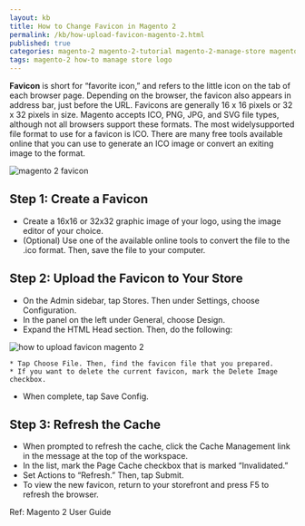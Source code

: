 ```yaml
---
layout: kb
title: How to Change Favicon in Magento 2
permalink: /kb/how-upload-favicon-magento-2.html
published: true
categories: magento-2 magento-2-tutorial magento-2-manage-store magento-2-user-guide
tags: magento-2 how-to manage store logo
---
```



**Favicon** is short for “favorite icon,” and refers to the little icon on the tab of each browser page.
Depending on the browser, the favicon also appears in address bar, just before the URL.
Favicons are generally 16 x 16 pixels or 32 x 32 pixels in size. Magento accepts ICO, PNG, JPG,
and SVG file types, although not all browsers support these formats. The most widelysupported
file format to use for a favicon is ICO. There are many free tools available online that
you can use to generate an ICO image or convert an exiting image to the format.

![magento 2 favicon](https://lh3.googleusercontent.com/hPSjhNLSK0gYc0AWvy698IcbMSiCZzCUUnHHTuCSMG1tm6H1WmB4Brm9a-Uef4_8iTuhqctne7aHYyRO9ZqqANsQWSLO2uQcR5tj1b-f9csxY8acZ8PnOw-BzGVq2ZdlqckGp96v)

## Step 1: Create a Favicon

* Create a 16x16 or 32x32 graphic image of your logo, using the image editor of your choice.
* (Optional) Use one of the available online tools to convert the file to the .ico format. Then, save
the file to your computer.


## Step 2: Upload the Favicon to Your Store

* On the Admin sidebar, tap Stores. Then under Settings, choose Configuration.
* In the panel on the left under General, choose Design.
* Expand the HTML Head section. Then, do the following:

![how to upload favicon magento 2](https://lh3.googleusercontent.com/0yWNmAO7NoehKmQTqHl9grB4dHMolZtXOpRGMqxD_jbcf5MHAbMzspuF2u3c4J1tOhP1Klh4gSAlAnk6gXRA-AttiUoP-Ov6sXVtLB1sglsnirNJ3RVhK0lIK9iM28DriMrQOzoj)

	* Tap Choose File. Then, find the favicon file that you prepared.
	* If you want to delete the current favicon, mark the Delete Image checkbox.

* When complete, tap Save Config.

## Step 3: Refresh the Cache

* When prompted to refresh the cache, click the Cache Management link in the message at the
top of the workspace.
* In the list, mark the Page Cache checkbox that is marked “Invalidated.”
* Set Actions to “Refresh.” Then, tap Submit.
* To view the new favicon, return to your storefront and press F5 to refresh the browser.





Ref: Magento 2 User Guide
